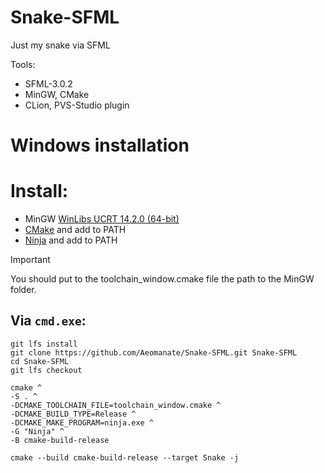 # Snake-SFML
Just my snake via SFML

Tools:
* SFML-3.0.2
* MinGW, CMake
* CLion, PVS-Studio plugin

# Windows installation
# Install:
* MinGW [WinLibs UCRT 14.2.0 (64-bit)](https://github.com/brechtsanders/winlibs_mingw/releases/download/14.2.0posix-19.1.1-12.0.0-ucrt-r2/winlibs-x86_64-posix-seh-gcc-14.2.0-mingw-w64ucrt-12.0.0-r2.7z)
* [CMake](https://cmake.org/download/) and add to PATH
* [Ninja](https://github.com/ninja-build/ninja/releases) and add to PATH

> [!IMPORTANT]
> You should put to the toolchain_window.cmake file the path to the MinGW folder.

## Via `cmd.exe`:
```
git lfs install
git clone https://github.com/Aeomanate/Snake-SFML.git Snake-SFML
cd Snake-SFML
git lfs checkout

cmake ^
-S . ^
-DCMAKE_TOOLCHAIN_FILE=toolchain_window.cmake ^
-DCMAKE_BUILD_TYPE=Release ^
-DCMAKE_MAKE_PROGRAM=ninja.exe ^
-G "Ninja" ^
-B cmake-build-release

cmake --build cmake-build-release --target Snake -j
```
